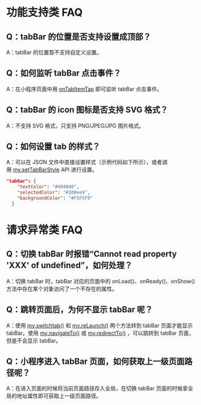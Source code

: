 # 功能支持类 FAQ

## Q：tabBar 的位置是否支持设置成顶部？
A：tabBar 的位置暂不支持自定义设置。

## Q：如何监听 tabBar 点击事件？
 A：在小程序页面中用 [onTabItemTap](https://opendocs.alipay.com/mini/api/navg36) 即可监听 tabBar 点击事件。

## Q：tabBar 的 icon 图标是否支持 SVG 格式？
A：不支持 SVG 格式，只支持 PNG/JPEG/JPG 图片格式。

## Q：如何设置 tab 的样式？
A：可以在 JSON 文件中直接设置样式（示例代码如下所示），或者调用 [my.setTabBarStyle](https://opendocs.alipay.com/mini/api/wcf0sv) API 进行设置。
```json
"tabBar": {
    "textColor": "#404040",
    "selectedColor": "#108ee9",
    "backgroundColor": "#F5F5F9"
  }
```

# 请求异常类 FAQ

## Q：切换 tabBar 时报错“Cannot read property 'XXX' of undefined”，如何处理？
A：切换 tabBar 时，tabBar 对应的页面中的 onLoad()、onReady()、onShow() 方法中存在某个对象访问了一个不存在的属性。

## Q：跳转页面后，为何不显示 tabBar 呢？
A：使用 [my.switchtab()](https://opendocs.alipay.com/mini/api/ui-tabbar) 和 [my.reLaunch()](https://opendocs.alipay.com/mini/api/hmn54z) 两个方法转到 tabBar 页面才能显示 tabBar。使用 [my.navigateTo()](https://opendocs.alipay.com/mini/api/zwi8gx) 或 [my.redirectTo()](https://opendocs.alipay.com/mini/api/fh18ky) ，可以跳转到 tabBar 页面，但是不会显示 tabBar。

## Q：小程序进入 tabBar 页面，如何获取上一级页面路径呢？
A：在进入页面的时候将当前页面路径存入全局，在切换 tabBar 页面的时候拿全局的地址属性即可获取上一级页面路径。
